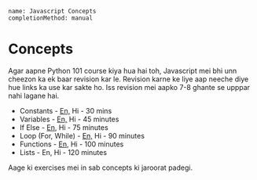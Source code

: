 ```ngMeta
name: Javascript Concepts
completionMethod: manual
```

# Concepts
Agar aapne Python 101 course kiya hua hai toh, Javascript mei bhi unn cheezon ka ek baar revision kar le. Revision karne ke liye aap neeche diye hue links ka use kar sakte ho. Iss revision mei aapko 7-8 ghante se upppar nahi lagane hai.

- Constants - [En,](http://eloquentjavascript.net/01_values.html) Hi - 30 mins
- Variables - [En,](http://eloquentjavascript.net/01_values.html) Hi - 45 minutes
- If Else - [En,](http://eloquentjavascript.net/02_program_structure.html
) Hi - 75 minutes
- Loop (For, While) - [En,](http://eloquentjavascript.net/02_program_structure.html) Hi - 90 minutes
- Functions - [En,](http://eloquentjavascript.net/03_functions.html) Hi - 100 minutes
- Lists - En, Hi - 120 minutes

Aage ki exercises mei in sab concepts ki jaroorat padegi.